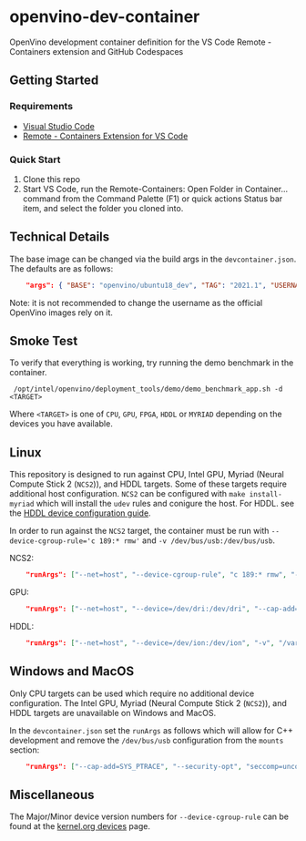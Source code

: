 # openvino-dev-container
OpenVino development container definition for the VS Code Remote - Containers extension and GitHub Codespaces

## Getting Started

### Requirements

- [Visual Studio Code](https://code.visualstudio.com/)
- [Remote - Containers Extension for VS Code](https://marketplace.visualstudio.com/items?itemName=ms-vscode-remote.remote-containers)

### Quick Start

1. Clone this repo
2. Start VS Code, run the Remote-Containers: Open Folder in Container... command from the Command Palette (F1) or quick actions Status bar item, and select the folder you cloned into.

## Technical Details

The base image can be changed via the build args in the `devcontainer.json`. The defaults are as follows:
```json
    "args": { "BASE": "openvino/ubuntu18_dev", "TAG": "2021.1", "USERNAME": "openvino" }
```

Note: it is not recommended to change the username as the official OpenVino images rely on it.

## Smoke Test

To verify that everything is working, try running the demo benchmark in the container.

```
 /opt/intel/openvino/deployment_tools/demo/demo_benchmark_app.sh -d <TARGET>
```

Where `<TARGET>` is one of `CPU`, `GPU`, `FPGA`, `HDDL` or `MYRIAD` depending on the devices you have available.

## Linux

This repository is designed to run against CPU, Intel GPU, Myriad (Neural Compute Stick 2 (`NCS2`)), and HDDL targets. Some of these targets require additional host configuration. `NCS2` can be configured with `make install-myriad` which will install the `udev` rules and conigure the host. For HDDL. see the [HDDL device configuration guide](https://github.com/openvinotoolkit/docker_ci/blob/master/install_guide_vpu_hddl.md).

In order to run against the `NCS2` target, the container must be run with `--device-cgroup-rule='c 189:* rmw'` and `-v /dev/bus/usb:/dev/bus/usb`.

NCS2:
```json
    "runArgs": ["--net=host", "--device-cgroup-rule", "c 189:* rmw", "--cap-add=SYS_PTRACE", "--security-opt", "seccomp=unconfined"],
```

GPU:
```json
    "runArgs": ["--net=host", "--device=/dev/dri:/dev/dri", "--cap-add=SYS_PTRACE", "--security-opt", "seccomp=unconfined"],
```

HDDL:

```json
    "runArgs": ["--net=host", "--device=/dev/ion:/dev/ion", "-v", "/var/tmp:/var/tmp", "--cap-add=SYS_PTRACE", "--security-opt", "seccomp=unconfined"],
```

## Windows and MacOS

Only CPU targets can be used which require no additional device configuration. The Intel GPU, Myriad (Neural Compute Stick 2 (`NCS2`)), and HDDL targets are unavailable on Windows and MacOS.

In the `devcontainer.json` set the `runArgs` as follows which will allow for C++ development and remove the `/dev/bus/usb` configuration from the `mounts` section:
```json
    "runArgs": ["--cap-add=SYS_PTRACE", "--security-opt", "seccomp=unconfined"],
```

## Miscellaneous

The Major/Minor device version numbers for `--device-cgroup-rule` can be found at the [kernel.org devices](
https://www.kernel.org/doc/Documentation/admin-guide/devices.txt) page.